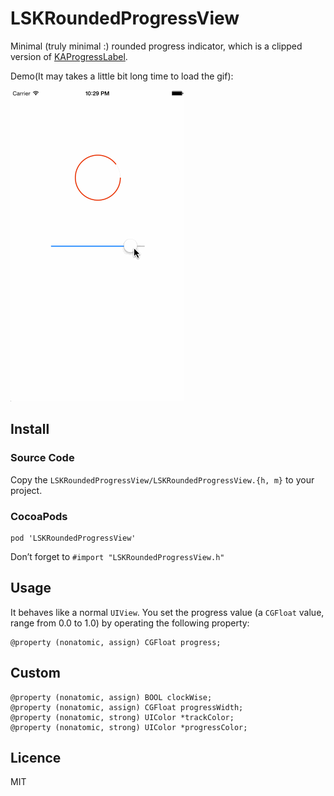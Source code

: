 # LSKRoundedProgressView
Minimal (truly minimal :) rounded progress indicator, which is a clipped version of [KAProgressLabel](https://github.com/kirualex/KAProgressLabel).

Demo(It may takes a little bit long time to load the gif):

![demo.gif](./demo.gif)

## Install
### Source Code
Copy the `LSKRoundedProgressView/LSKRoundedProgressView.{h, m}` to your project.

### CocoaPods

    pod 'LSKRoundedProgressView'

Don’t forget to `#import "LSKRoundedProgressView.h"`

## Usage
It behaves like a normal `UIView`.
You set the progress value (a `CGFloat` value, range from 0.0 to 1.0) by operating the following property:

    @property (nonatomic, assign) CGFloat progress;


## Custom 

    @property (nonatomic, assign) BOOL clockWise;
    @property (nonatomic, assign) CGFloat progressWidth;
    @property (nonatomic, strong) UIColor *trackColor;
    @property (nonatomic, strong) UIColor *progressColor;

## Licence
MIT
